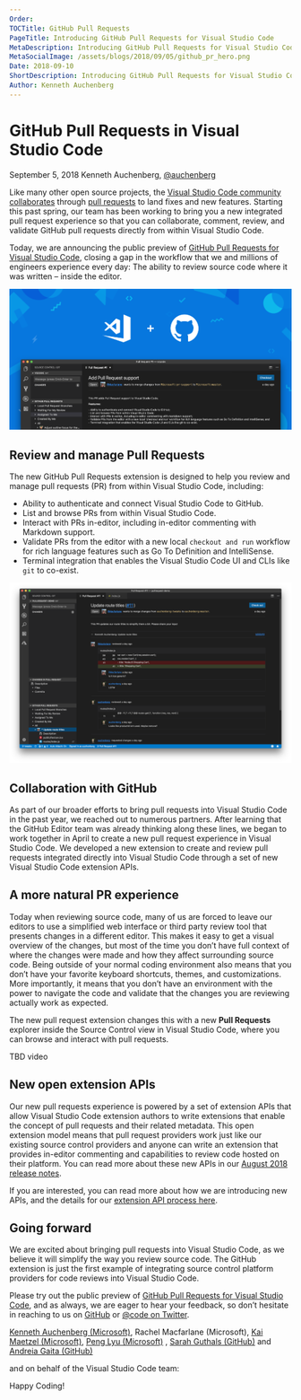 ```yaml
---
Order:
TOCTitle: GitHub Pull Requests
PageTitle: Introducing GitHub Pull Requests for Visual Studio Code
MetaDescription: Introducing GitHub Pull Requests for Visual Studio Code
MetaSocialImage: /assets/blogs/2018/09/05/github_pr_hero.png
Date: 2018-09-10
ShortDescription: Introducing GitHub Pull Requests for Visual Studio Code
Author: Kenneth Auchenberg
---
```

# GitHub Pull Requests in Visual Studio Code

September 5, 2018 Kenneth Auchenberg, [@auchenberg](https://twitter.com/auchenberg)

Like many other open source projects, the [Visual Studio Code community collaborates](https://github.com/Microsoft/vscode) through [pull requests](https://github.com/Microsoft/vscode/pulls) to land fixes and new features. Starting this past spring, our team has been working to bring you a new integrated pull request experience so that you can collaborate, comment, review, and validate GitHub pull requests directly from within Visual Studio Code.

Today, we are announcing the public preview of [GitHub Pull Requests for Visual Studio Code](https://github.com/Microsoft/vscode-pull-request-github/), closing a gap in the workflow that we and millions of engineers experience every day: The ability to review source code where it was written – inside the editor.

![hero](github_pr_hero.png)

## Review and manage Pull Requests

The new GitHub Pull Requests extension is designed to help you review and manage pull requests (PR) from within Visual Studio Code, including:

- Ability to authenticate and connect Visual Studio Code to GitHub.
- List and browse PRs from within Visual Studio Code.
- Interact with PRs in-editor, including in-editor commenting with Markdown support.
- Validate PRs from the editor with a new local `checkout and run` workflow for rich language features such as Go To Definition and IntelliSense.
- Terminal integration that enables the Visual Studio Code UI and CLIs like `git` to co-exist.

![overview](github_pr_overview.png)

## Collaboration with GitHub

As part of our broader efforts to bring pull requests into Visual Studio Code in the past year, we reached out to numerous partners. After learning that the GitHub Editor team was already thinking along these lines, we began to work together in April to create a new pull request experience in Visual Studio Code. We developed a new extension to create and review pull requests integrated directly into Visual Studio Code through a set of new Visual Studio Code extension APIs.

## A more natural PR experience

Today when reviewing source code, many of us are forced to leave our editors to use a simplified web interface or third party review tool that presents changes in a different editor. This makes it easy to get a visual overview of the changes, but most of the time you don’t have full context of where the changes were made and how they affect surrounding source code. Being outside of your normal coding environment also means that you don’t have your favorite keyboard shortcuts, themes, and customizations. More importantly, it means that you don’t have an environment with the power to navigate the code and validate that the changes you are reviewing actually work as expected.

The new pull request extension changes this with a new **Pull Requests** explorer inside the Source Control view in Visual Studio Code, where you can browse and interact with pull requests.

TBD video

## New open extension APIs

Our new pull requests experience is powered by a set of extension APIs that allow Visual Studio Code extension authors to write extensions that enable the concept of pull requests and their related metadata. This open extension model means that pull request providers work just like our existing source control providers and anyone can write an extension that provides in-editor commenting and capabilities to review code hosted on their platform. You can read more about these new APIs in our [August 2018 release notes](https://code.visualstudio.com/updates/v1_27#_comment-providers).

If you are interested, you can read more about how we are introducing new APIs, and the details for our [extension API process here](https://github.com/Microsoft/vscode/wiki/Extension-API-process).

## Going forward

We are excited about bringing pull requests into Visual Studio Code, as we believe it will simplify the way you review source code. The GitHub extension is just the first example of integrating source control platform providers for code reviews into Visual Studio Code.

Please try out the public preview of [GitHub Pull Requests for Visual Studio Code](https://github.com/Microsoft/vscode-pull-request-github), and as always, we are eager to hear your feedback, so don’t hesitate in reaching to us on [GitHub](https://github.com/Microsoft/vscode-pull-request-github) or [@code on Twitter](https://twitter.com/code).

[Kenneth Auchenberg (Microsoft)](https://twitter.com/auchenberg), Rachel Macfarlane (Microsoft), [Kai Maetzel (Microsoft)](https://twitter.com/kaimaetzel), [Peng Lyu (Microsoft)](https://twitter.com/njukidreborn)
, [Sarah Guthals (GitHub)](https://twitter.com/sarahguthals) and [Andreia Gaita (GitHub)](https://twitter.com/shana)

and on behalf of the Visual Studio Code team:

Happy Coding!